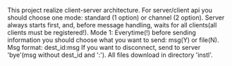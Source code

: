 This project realize client-server architecture.
For server/client api you should choose one mode: standard (1 option) or channel (2 option).
Server always starts first, and, before message handling, waits for all clients(all clients must be registered!).
Mode 1:
Everytime(!) before sending information you should choose what you want to send: msg(Y) or file(N).
Msg format:
     dest_id:msg
If you want to disconnect, send to server 'bye'(msg without dest_id and ':').
All files download in directory 'instl'.